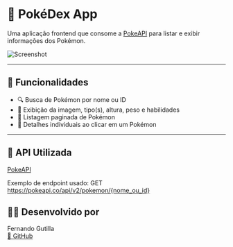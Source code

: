 # 🧩 PokéDex App
 
Uma aplicação frontend que consome a [PokeAPI](https://pokeapi.co/) para listar e exibir informações dos Pokémon.
 
![Screenshot](https://github.com/user-attachments/assets/b268a20f-9463-4693-826c-ade5c61377d2)
 
---

## 🚀 Funcionalidades
 
- 🔍 Busca de Pokémon por nome ou ID  
- 📸 Exibição da imagem, tipo(s), altura, peso e habilidades  
- 📜 Listagem paginada de Pokémon  
- 🧠 Detalhes individuais ao clicar em um Pokémon  
 
---
 
## 📡 API Utilizada
 
[PokeAPI](https://pokeapi.co)
 
Exemplo de endpoint usado:
GET https://pokeapi.co/api/v2/pokemon/{nome_ou_id}
 

## 👨‍💻 Desenvolvido por
Fernando Gutilla  
[🔗 GitHub](https://github.com/frnadin)
